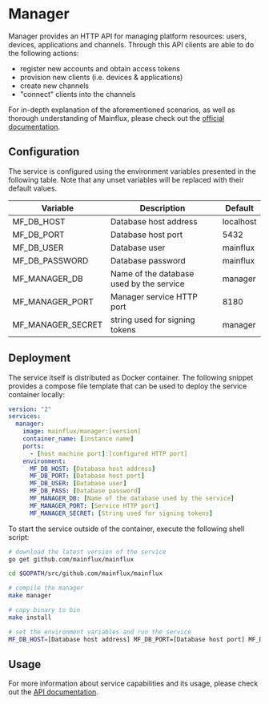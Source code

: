 # Manager

Manager provides an HTTP API for managing platform resources: users, devices,
applications and channels. Through this API clients are able to do the following
actions:

- register new accounts and obtain access tokens
- provision new clients (i.e. devices & applications)
- create new channels
- "connect" clients into the channels

For in-depth explanation of the aforementioned scenarios, as well as thorough
understanding of Mainflux, please check out the [official documentation][doc].

## Configuration

The service is configured using the environment variables presented in the
following table. Note that any unset variables will be replaced with their
default values.

| Variable          | Description                              | Default   |
|-------------------|------------------------------------------|-----------|
| MF_DB_HOST        | Database host address                    | localhost |
| MF_DB_PORT        | Database host port                       | 5432      |
| MF_DB_USER        | Database user                            | mainflux  |
| MF_DB_PASSWORD    | Database password                        | mainflux  |
| MF_MANAGER_DB     | Name of the database used by the service | manager   |
| MF_MANAGER_PORT   | Manager service HTTP port                | 8180      |
| MF_MANAGER_SECRET | string used for signing tokens           | manager   |

## Deployment

The service itself is distributed as Docker container. The following snippet
provides a compose file template that can be used to deploy the service container
locally:

```yaml
version: "2"
services:
  manager:
    image: mainflux/manager:[version]
    container_name: [instance name]
    ports:
      - [host machine port]:[configured HTTP port]
    environment:
      MF_DB_HOST: [Database host address]
      MF_DB_PORT: [Database host port]
      MF_DB_USER: [Database user]
      MF_DB_PASS: [Database password]
      MF_MANAGER_DB: [Name of the database used by the service]
      MF_MANAGER_PORT: [Service HTTP port]
      MF_MANAGER_SECRET: [String used for signing tokens]
```

To start the service outside of the container, execute the following shell script:

```bash
# download the latest version of the service
go get github.com/mainflux/mainflux

cd $GOPATH/src/github.com/mainflux/mainflux

# compile the manager
make manager

# copy binary to bin
make install

# set the environment variables and run the service
MF_DB_HOST=[Database host address] MF_DB_PORT=[Database host port] MF_DB_USER=[Database user] MF_DB_PASS=[Database password] MF_MANAGER_DB=[Name of the database used by the service] MF_MANAGER_PORT=[Service HTTP port] MF_MANAGER_SECRET=[String used for signing tokens] $GOBIN/mainflux-manager
```

## Usage

For more information about service capabilities and its usage, please check out
the [API documentation](swagger.yaml).

[doc]: http://mainflux.readthedocs.io
